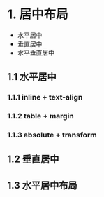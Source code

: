 # 1. 居中布局

+ 水平居中
+ 垂直居中
+ 水平垂直居中



## 1.1 水平居中

### 1.1.1 inline + text-align

### 1.1.2 table + margin 

### 1.1.3 absolute + transform



## 1.2 垂直居中

## 1.3 水平居中布局

